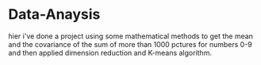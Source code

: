 # Data-Anaysis
hier i've done a project using some mathematical methods to get the mean and the covariance of the sum of more than 1000 pctures for numbers 0-9 and then applied  dimension reduction and K-means algorithm.
